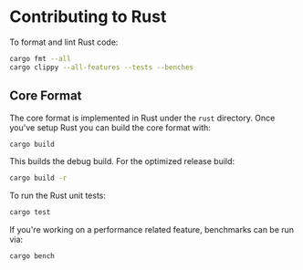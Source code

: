 # Contributing to Rust

To format and lint Rust code:

```bash
cargo fmt --all
cargo clippy --all-features --tests --benches
```

## Core Format

The core format is implemented in Rust under the `rust` directory. Once you've setup Rust you can build the core format with:

```bash
cargo build
```

This builds the debug build. For the optimized release build:

```bash
cargo build -r
```

To run the Rust unit tests:

```bash
cargo test
```

If you're working on a performance related feature, benchmarks can be run via:

```bash
cargo bench
```
